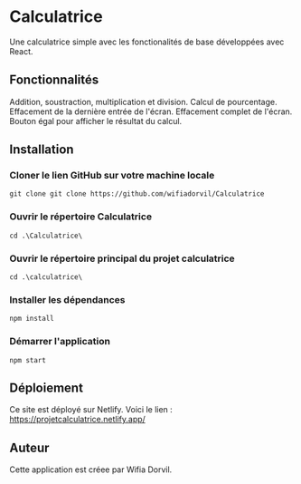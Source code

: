 # Calculatrice
Une calculatrice simple avec les fonctionalités de base  développées avec React.

## Fonctionnalités
Addition, soustraction, multiplication et division.
Calcul de pourcentage.
Effacement de la dernière entrée de l'écran.
Effacement complet de l'écran.
Bouton égal pour afficher le résultat du calcul.

## Installation

### Cloner le lien GitHub sur votre machine locale
```
git clone git clone https://github.com/wifiadorvil/Calculatrice
```
### Ouvrir le répertoire  Calculatrice
```
cd .\Calculatrice\
```
### Ouvrir le répertoire principal du projet calculatrice
```
cd .\calculatrice\
```
### Installer les dépendances
```
npm install
```
### Démarrer l'application
```
npm start
```
## Déploiement
Ce site est déployé sur Netlify.
Voici le lien : https://projetcalculatrice.netlify.app/

## Auteur
Cette application est créee par Wifia Dorvil.
